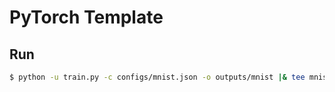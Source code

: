 # PyTorch Template


## Run

```sh
$ python -u train.py -c configs/mnist.json -o outputs/mnist |& tee mnist.log
```
